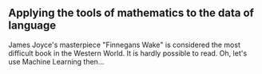 ## Applying the tools of mathematics to the data of language
James Joyce's masterpiece "Finnegans Wake" is considered the most difficult book in the Western World. It is hardly possible to read. Oh, let's use Machine Learning then...
